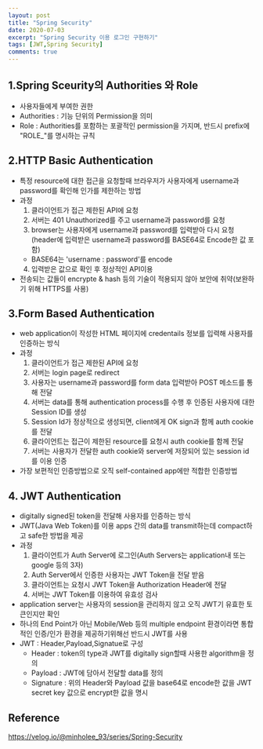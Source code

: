 ```yaml
---
layout: post
title: "Spring Security"
date: 2020-07-03
excerpt: "Spring Security 이용 로그인 구현하기"
tags: [JWT,Spring Security]
comments: true
---
```


## 1.Spring Sceurity의 Authorities 와 Role
 - 사용자들에게 부여한 권한
 - Authorities : 기능 단위의 Permission을 의미
 - Role : Authorities를 포함하는 포괄적인 permission을 가지며, 반드시 prefix에 "ROLE_"를 명시하는 규칙  
 
 
## 2.HTTP Basic Authentication
 - 특정 resource에 대한 접근을 요청할때 브라우저가 사용자에게 username과 password를 확인해 인가를 제한하는 방법
 - 과정
    1. 클라이언트가 접근 제한된 API에 요청
    2. 서버는 401 Unauthorized를 주고 username과 password를 요청
    3. browser는 사용자에게 username과 password를 입력받아 다시 요청(header에 입력받은 username과 password를 BASE64로 Encode한 값 포함)
    * BASE64는 'username : password'를 encode
    4. 입력받은 값으로 확인 후 정상적인 API이용
 - 전송되는 값들이 encrypte & hash 등의 기술이 적용되지 않아 보안에 취약(보완하기 위해 HTTPS를 사용)   
 
 
 ## 3.Form Based Authentication
  - web application이 작성한 HTML 페이지에 credentails 정보를 입력해 사용자를 인증하는 방식
  - 과정
    1. 클라이언트가 접근 제한된 API에 요청
    2. 서버는 login page로 redirect 
    3. 사용자는 username과 password를 form data 입력받아 POST 메소드를 통해 전달
    4. 서버는 data를 통해 authentication process를 수행 후 인증된 사용자에 대한 Session ID를 생성
    5. Session Id가 정상적으로 생성되면, client에게 OK sign과 함께 auth cookie를 전달
    6. 클라이언트는 접근이 제한된 resource를 요청시  auth cookie를 함께 전달
    7. 서버는 사용자가 전달한 auth cookie와 server에 저장되어 있는 session id를 이용 인증
  - 가장 보편적인 인증방법으로 오직 self-contained app에만 적합한 인증방법  
  

## 4. JWT Authentication
  - digitally signed된 token을 전달해 사용자를 인증하는 방식
  - JWT(Java Web Token)를 이용 apps 간의 data를 transmit하는데 compact하고 safe한 방법을 제공
  - 과정
    1. 클라이언트가 Auth Server에 로그인(Auth Servers는 application내 또는 google 등의 3자)
    2. Auth Server에서 인증한 사용자는 JWT Token을 전달 받음
    3. 클라이언트는 요청시 JWT Token을 Authorization Header에 전달
    4. 서버는 JWT Token를 이용하여 유효성 검사
  - application server는 사용자의 session을 관리하지 않고 오직 JWT기 유효한 토큰인지만 확인
  - 하나의 End Point가 아닌 Mobile/Web 등의 multiple endpoint 환경이라면 통합적인 인증/인가 환경을 제공하기위해선 반드시 JWT를 사용
  - JWT : Header,Payload,Signatue로 구성
    - Header : token의 type과 JWT를 digitally sign할때 사용한 algorithm을 정의
    - Payload : JWT에 담아서 전달할 data를 정의
    - Signature : 위의 Header와 Payload 값을 base64로 encode한 값을 JWT secret key 값으로 encrypt한 값을 명시  

## Reference
<a href="https://velog.io/@minholee_93/series/Spring-Security">https://velog.io/@minholee_93/series/Spring-Security<a>

    
  
  
    
